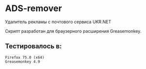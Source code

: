 # ADS-remover

Удалитель рекламы с почтового сервиса UKR.NET

Скрипт разработан для браузерного расширения Greasemonkey.

## Тестировалось в:

    Firefox 75.0 (x64)
    Greasemonkey 4.9
